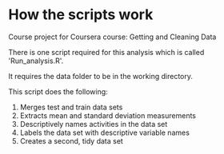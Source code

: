 # How the scripts work

Course project for Coursera course: Getting and Cleaning Data

There is one script required for this analysis which is called 'Run_analysis.R'. 

It requires the data folder to be in the working directory. 

This script does the following:

1. Merges test and train data sets
2. Extracts mean and standard deviation measurements
2. Descriptively names activities in the data set
4. Labels the data set with descriptive variable names 
5. Creates a second, tidy data set